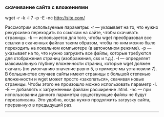 ### скачивание сайта с вложениями
wget -r -k -l 7 -p -E -nc http://site.com/

Рассмотрим используемые параметры:
-r	—	указывает на то, что нужно рекурсивно переходить по ссылкам на сайте, 
            чтобы скачивать страницы.
-k	—	используется для того, чтобы wget преобразовал все ссылки в скаченных файлах 
        таким образом, чтобы по ним можно было переходить на локальном компьютере 
        (в автономном режиме).
-p	—	указывает на то, что нужно загрузить все файлы, которые требуются для отображения 
        страниц (изображения, css и т.д.).
-l	—	определяет максимальную глубину вложенности страниц, которые wget должен скачать
        (по умолчанию значение равно 5, в примере мы установили 7). В большинстве случаев
        сайты имеют страницы с большой степенью вложенности и wget может просто «закопаться»,
        скачивая новые страницы. Чтобы этого не произошло можно использовать параметр -l.
-E	—	добавлять к загруженным файлам расширение .html.
-nc	—	при использовании данного параметра существующие файлы не будут перезаписаны. 
        Это удобно, когда нужно продолжить загрузку сайта, прерванную в предыдущий раз.
***

